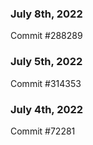 ### July 8th, 2022

Commit #288289

### July 5th, 2022

Commit #314353


### July 4th, 2022

Commit #72281
